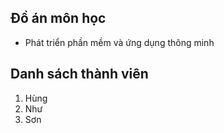 ## Đồ án môn học
- Phát triển phần mềm và ứng dụng thông minh


## Danh sách thành viên


1. Hùng
2. Như
3. Sơn
